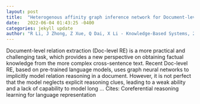 ```yaml
---
layout: post
title:  "Heterogenous affinity graph inference network for Document-level Relation Extraction"
date:   2022-06-04 01:43:25 -0400
categories: jekyll update
author: "R Li, J Zhong, Z Xue, Q Dai, X Li - Knowledge-Based Systems, 2022"
---
```

Document-level relation extraction (Doc-level RE) is a more practical and challenging task, which provides a new perspective on obtaining factual knowledge from the more complex cross-sentence text. Recent Doc-level RE, based on pre-trained language models, uses graph neural networks to implicitly model relation reasoning in a document. However, it is not perfect that the model neglects explicit reasoning clues, leading to a weak ability and a lack of capability to model long … Cites: ‪Coreferential reasoning learning for language representation‬